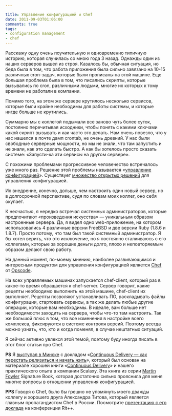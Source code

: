 ```yaml
---

title: Управление конфигурацией и Chef
date: 2011-09-03T01:06:00
comments: true
tags:
- configuration management
- chef
---
```


Расскажу одну очень поучительную и одновременно типичную историю, которая случилась со мною года 3 назад. Однажды один
из наших серверов вышел из строя. Казалось бы, обычная ситуация, но беда была в том, что работа приложения была
сильно завязано на 10-15 различных cron-задач, которые были прописаны на этой машине. Еще большая проблема была в том,
что писались скрипты, которые вызывались по cron, различными людьми, многие их которых к тому времени не работали в
компании.

Помимо того, на этом же сервере крутилось несколько сервисов, которые были крайне необходимы для работы системы, и
которые нигде больше не крутились.

Суммарно мы с коллегой подымали все заново чуть более суток, постоянно перечитывая исходники, чтобы понять с какими
ключами какой скрипт вызывать и как часто это делать. Нам очень повезло, что у нас нашелся в почте дамп crontab, не
очень древний. У нас были свободные серверные мощности, но мы не знали, что там запустить и не знали, как это сделать
быстро. А как бы хотелось просто сказать системе: «Запусти-ка эти сервисы на другом сервере».

С похожими проблемами прогрессивное человечество встречалось уже много раз. Решение этой проблемы называется
«[управление конфигурацией](http://en.wikipedia.org/wiki/Software_configuration_management)». Существует 
[множество открытых решений](http://en.wikipedia.org/wiki/Comparison_of_open_source_configuration_management_software) 
для управления конфигурацией.

Их внедрение, конечно, дольше, чем настроить один новый сервер, но в долгосрочной перспективе, судя по словам моих
коллег, оно себя окупает.

К несчастью, я нередко встречал системных администраторов, которые предпочитают «произведения искусства» — уникальным
образом настроенные сервера. Да, я видел одно web-приложение, на котором использовались 4 различные версии FreeBSD и две
версии Ruby (1.8.6 и 1.8.7). Просто потому, что там был такой системный администратор. Я бы хотел верить, что это
исключение, но я постоянно сталкиваюсь с его коллегами, которые за хорошие деньги долго, плохо и неповторяемым образом
делают свою работу.

На данный момент, по-моему мнению, наиболее развивающимся и интересным продуктом для управления конфигурацией является 
[Chef](http://www.opscode.com/chef/) от [Opscode](http://www.opscode.com/).

На всех управляемых машинах запускается chef-client, который раз в какое-то время обращается к chef-server. Сервер
говорит, какие рецепты необходимо выполнить на этой машине, chef-client их выполняет. Рецепты позволяют устанавливать
ПО, раскладывать файлы конфигурации, стартовать сервисы, а так же делать любые другие операции, которые вам необходимы.
В идеале, вам больше нет необходимости заходить на сервера, чтобы что-то там настроить. Так же большой плюс в том, что
все изменения в настройке всего комплекса, фиксируются в системе контроля версий. Поэтому всегда можно узнать, что, кто
и когда поменял, в случае нештатных ситуаций.

Я сейчас активно увлекся этой темой, поэтому буду иногда писать в этот блог статьи про Chef.

**PS** Я [выступал в Минске](http://news.tut.by/it/203108.html) с докладом 
«[Continuous Delivery — как перестать релизиться и начать жить](http://www.slideshare.net/evtuhovich/continuous-delivery-5604548)»,
который был основан на материале хорошей книги «[Continuous Delivery](http://continuousdelivery.com/)» и нашего
практического опыта в компании Scalaxy. Эта книга из серии [Martin Fowler](http://martinfowler.com/) Signature Book,
которая достаточно сильно прояснила для меня многие вопросы в отношении управления конфигурацией.

**PPS** Говоря о Chef, было бы грешно не упомянуть моего дважды коллегу и хорошего друга Александра Титова, который
является главным пропагандистом Chef в России. Посмотрите
[презентацию с его доклада](http://ritconf.ru/2011/abstracts/769.html) на конференции Rit++.
